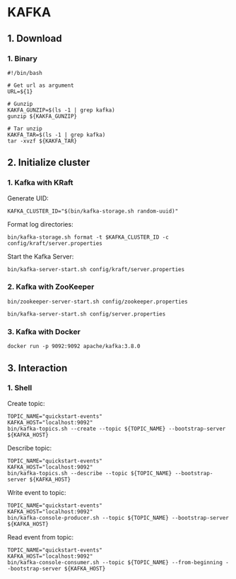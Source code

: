 # KAFKA

## 1. Download
### 1. Binary
```
#!/bin/bash

# Get url as argument
URL=${1}

# Gunzip
KAKFA_GUNZIP=$(ls -1 | grep kafka)
gunzip ${KAKFA_GUNZIP}

# Tar unzip
KAKFA_TAR=$(ls -1 | grep kafka)
tar -xvzf ${KAKFA_TAR}
```

## 2. Initialize cluster
### 1. Kafka with KRaft
Generate UID:
```
KAFKA_CLUSTER_ID="$(bin/kafka-storage.sh random-uuid)"
```

Format log directories:
```
bin/kafka-storage.sh format -t $KAFKA_CLUSTER_ID -c config/kraft/server.properties
```

Start the Kafka Server:
```
bin/kafka-server-start.sh config/kraft/server.properties
```

### 2. Kafka with ZooKeeper
```
bin/zookeeper-server-start.sh config/zookeeper.properties
```

```
bin/kafka-server-start.sh config/server.properties
```

### 3. Kafka with Docker
```
docker run -p 9092:9092 apache/kafka:3.8.0
```

## 3. Interaction
### 1. Shell
Create topic:
```
TOPIC_NAME="quickstart-events"
KAFKA_HOST="localhost:9092"
bin/kafka-topics.sh --create --topic ${TOPIC_NAME} --bootstrap-server ${KAFKA_HOST}
```

Describe topic:
```
TOPIC_NAME="quickstart-events"
KAFKA_HOST="localhost:9092"
bin/kafka-topics.sh --describe --topic ${TOPIC_NAME} --bootstrap-server ${KAFKA_HOST}
```

Write event to topic:
```
TOPIC_NAME="quickstart-events"
KAFKA_HOST="localhost:9092"
bin/kafka-console-producer.sh --topic ${TOPIC_NAME} --bootstrap-server ${KAFKA_HOST}
```

Read event from topic:
```
TOPIC_NAME="quickstart-events"
KAFKA_HOST="localhost:9092"
bin/kafka-console-consumer.sh --topic ${TOPIC_NAME} --from-beginning --bootstrap-server ${KAFKA_HOST}
```
